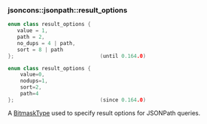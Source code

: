 ### jsoncons::jsonpath::result_options

```cpp
enum class result_options {
   value = 1,
   path = 2,
   no_dups = 4 | path,
   sort = 8 | path
};                            (until 0.164.0)

enum class result_options {
    value=0, 
    nodups=1, 
    sort=2, 
    path=4
};                            (since 0.164.0)
```

A [BitmaskType](https://en.cppreference.com/w/cpp/named_req/BitmaskType) 
used to specify result options for JSONPath queries. 

